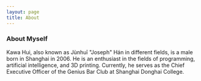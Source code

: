 ```yaml
---
layout: page
title: About
---
```

 
### About Myself                

Kawa Hui, also known as Jùnhuī "Joseph" Hán in different fields, is a male born in Shanghai in 2006. He is an enthusiast in the fields of programming, artificial intelligence, and 3D printing. Currently, he serves as the Chief Executive Officer of the Genius Bar Club at Shanghai Donghai College.                            
